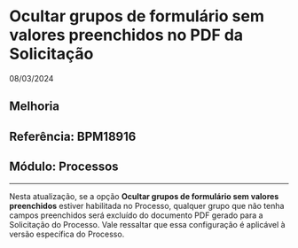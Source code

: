 # Ocultar grupos de formulário sem valores preenchidos no PDF da Solicitação
08/03/2024
## Melhoria
## Referência: BPM18916
## Módulo: Processos
***

Nesta atualização, se a opção **Ocultar grupos de formulário sem valores preenchidos** estiver habilitada no Processo, qualquer grupo que não tenha campos preenchidos será excluído do documento PDF gerado para a Solicitação do Processo. Vale ressaltar que essa configuração é aplicável à versão específica do Processo.